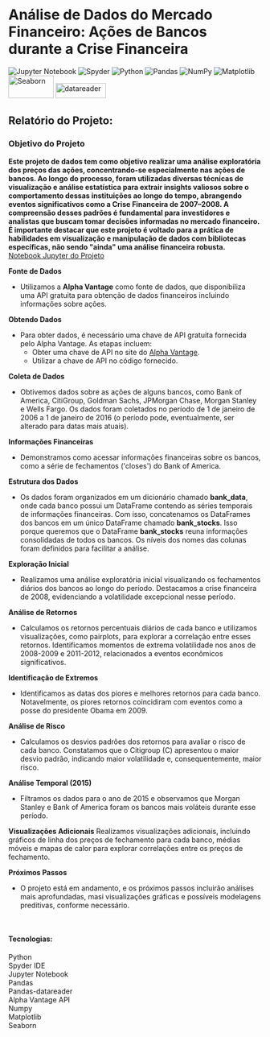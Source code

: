 <h1>Análise de Dados do Mercado Financeiro: Ações de Bancos durante a Crise Financeira</h1>

 <div>
   
![Jupyter Notebook](https://img.shields.io/badge/jupyter-%23FA0F00.svg?style=for-the-badge&logo=jupyter&logoColor=white)
![Spyder](https://img.shields.io/badge/Spyder-838485?style=for-the-badge&logo=spyder%20ide&logoColor=maroon)
![Python](https://img.shields.io/badge/python-3670A0?style=for-the-badge&logo=python&logoColor=ffdd54)
![Pandas](https://img.shields.io/badge/pandas-%23150458.svg?style=for-the-badge&logo=pandas&logoColor=white)
![NumPy](https://img.shields.io/badge/numpy-%23013243.svg?style=for-the-badge&logo=numpy&logoColor=white)
![Matplotlib](https://img.shields.io/badge/Matplotlib-%23ffffff.svg?style=for-the-badge&logo=Matplotlib&logoColor=black)
<img src="https://seaborn.pydata.org/_static/logo-wide-lightbg.svg" alt="Seaborn" width="90" height="45">
<img src="https://pandas-datareader.readthedocs.io/en/latest/_static/pandas-datareader-plain.svg" alt="datareader" width="100" height="30">

 </div>
 <div>
   
<h2>Relatório do Projeto:</h2>

<h3>Objetivo do Projeto</h3>

**Este projeto de dados tem como objetivo realizar uma análise exploratória dos preços das ações, concentrando-se especialmente nas ações de bancos. Ao longo do processo, foram utilizadas diversas técnicas de visualização e análise estatística para extrair insights valiosos sobre o comportamento dessas instituições ao longo do tempo, abrangendo eventos significativos como a Crise Financeira de 2007–2008. A compreensão desses padrões é fundamental para investidores e analistas que buscam tomar decisões informadas no mercado financeiro. É importante destacar que este projeto é voltado para a prática de habilidades em visualização e manipulação de dados com bibliotecas específicas, não sendo "ainda" uma análise financeira robusta.**<br>
[Notebook Jupyter do Projeto](https://github.com/diegosamarone/Analise_de_Dados_do_Mercado_Financeiro/blob/main/Notebook%20Jupyter/Analise_Mercado_Financeiro.ipynb)
</div>

**Fonte de Dados**
* Utilizamos a **Alpha Vantage** como fonte de dados, que disponibiliza uma API gratuita para obtenção de dados financeiros incluindo informações sobre ações.

**Obtendo Dados**
* Para obter dados, é necessário uma chave de API gratuita fornecida pelo Alpha Vantage. As etapas incluem:
   - Obter uma chave de API no site do [Alpha Vantage](https://www.alphavantage.co/support/#api-key).
   - Utilizar a chave de API no código fornecido.

**Coleta de Dados**
* Obtivemos dados sobre as ações de alguns bancos, como Bank of America, CitiGroup, Goldman Sachs, JPMorgan Chase, Morgan Stanley e Wells Fargo. Os dados foram coletados no período de 1 de janeiro de 2006 a 1 de janeiro de 2016 (o período pode, eventualmente, ser alterado para datas mais atuais).

**Informações Financeiras**
* Demonstramos como acessar informações financeiras sobre os bancos, como a série de fechamentos ('closes') do Bank of America.

**Estrutura dos Dados**
* Os dados foram organizados em um dicionário chamado **bank_data**, onde cada banco possui um DataFrame contendo as séries temporais de informações financeiras. Com isso, concatenamos os DataFrames dos bancos em um único DataFrame chamado **bank_stocks**. Isso porque queremos que o DataFrame **bank_stocks** reuna informações consolidadas de todos os bancos. Os níveis dos nomes das colunas foram definidos para facilitar a análise. 

**Exploração Inicial**
* Realizamos uma análise exploratória inicial visualizando os fechamentos diários dos bancos ao longo do período. Destacamos a crise financeira de 2008, evidenciando a volatilidade excepcional nesse período.

**Análise de Retornos**
* Calculamos os retornos percentuais diários de cada banco e utilizamos visualizações, como pairplots, para explorar a correlação entre esses retornos. Identificamos momentos de extrema volatilidade nos anos de 2008-2009 e 2011-2012, relacionados a eventos econômicos significativos.

**Identificação de Extremos**
* Identificamos as datas dos piores e melhores retornos para cada banco. Notavelmente, os piores retornos coincidiram com eventos como a posse do presidente Obama em 2009.

**Análise de Risco**
* Calculamos os desvios padrões dos retornos para avaliar o risco de cada banco. Constatamos que o Citigroup (C) apresentou o maior desvio padrão, indicando maior volatilidade e, consequentemente, maior risco.

**Análise Temporal (2015)**
* Filtramos os dados para o ano de 2015 e observamos que Morgan Stanley e Bank of America foram os bancos mais voláteis durante esse período.

**Visualizações Adicionais**
Realizamos visualizações adicionais, incluindo gráficos de linha dos preços de fechamento para cada banco, médias móveis e mapas de calor para explorar correlações entre os preços de fechamento.

**Próximos Passos**
* O projeto está em andamento, e os próximos passos incluirão análises mais aprofundadas, masi visualizações gráficas e possíveis modelagens preditivas, conforme necessário.

<div>
<br>
<h4>Tecnologias:</h4>
Python
<br>Spyder IDE
<br>Jupyter Notebook
<br>Pandas
<br>Pandas-datareader
<br>Alpha Vantage API
<br>Numpy
<br>Matplotlib
<br>Seaborn
</div>

